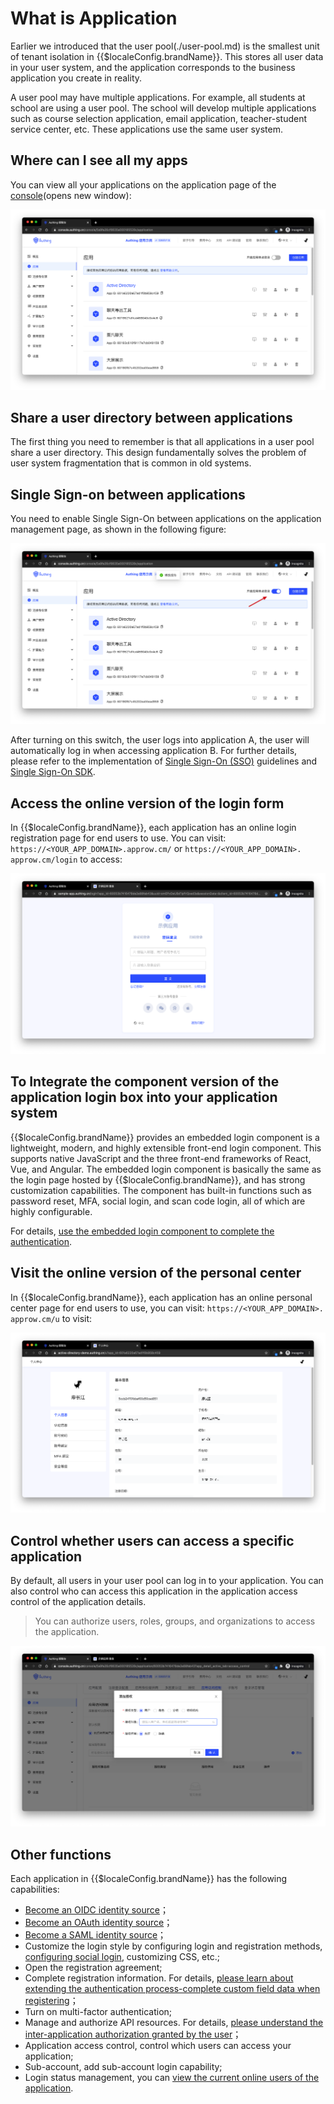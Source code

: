 # What is Application

<LastUpdated/>

Earlier we introduced that the user pool(./user-pool.md) is the smallest unit of tenant isolation in {{$localeConfig.brandName}}. This stores all user data in your user system, and the application corresponds to the business application you create in reality.

A user pool may have multiple applications. For example, all students at school are using a user pool. The school will develop multiple applications such as course selection application, email application, teacher-student service center, etc. These applications use the same user system.

## Where can I see all my apps

You can view all your applications on the application page of the [console](https://console.approw.com)(opens new window):

![](./images/Xnip2021-02-26_10-46-59.png)

## Share a user directory between applications

The first thing you need to remember is that all applications in a user pool share a user directory. This design fundamentally solves the problem of user system fragmentation that is common in old systems.

## Single Sign-on between applications

You need to enable Single Sign-On between applications on the application management page, as shown in the following figure:

![](./images/Xnip2021-02-26_10-48-40.png)

After turning on this switch, the user logs into application A, the user will automatically log in when accessing application B. For further details, please refer to the implementation of [Single Sign-On (SSO)](/guides/authentication/sso/) guidelines and [Single Sign-On SDK](/reference/sdk-for-sso.md).


## Access the online version of the login form

In {{$localeConfig.brandName}}, each application has an online login registration page for end users to use. You can visit:
`https://<YOUR_APP_DOMAIN>.approw.cm/` or `https://<YOUR_APP_DOMAIN>. approw.cm/login` to access:

![](./images/Xnip2021-02-26_11-13-39.png)

## To Integrate the component version of the application login box into your application system

{{$localeConfig.brandName}} provides an embedded login component is a lightweight, modern, and highly extensible front-end login component. This supports native JavaScript and the three front-end frameworks of React, Vue, and Angular. The embedded login component is basically the same as the login page hosted by {{$localeConfig.brandName}}, and has strong customization capabilities. The component has built-in functions such as password reset, MFA, social login, and scan code login, all of which are highly configurable.

For details, [use the embedded login component to complete the authentication](/guides/basics/authenticate-first-user/use-embeded-login-component/).

## Visit the online version of the personal center

In {{$localeConfig.brandName}}, each application has an online personal center page for end users to use, you can visit:
`https://<YOUR_APP_DOMAIN>. approw.cm/u` to visit:

![](./images/Xnip2021-02-26_11-09-29.png)

## Control whether users can access a specific application

By default, all users in your user pool can log in to your application. You can also control who can access this application in the application access control of the application details.

> You can authorize users, roles, groups, and organizations to access the application.

![](./images/Xnip2021-02-26_11-18-20.png)

## Other functions

Each application in {{$localeConfig.brandName}} has the following capabilities:

- [Become an OIDC identity source](/guides/federation/oidc.md)；
- [Become an OAuth identity source](/guides/federation/oauth.md)；
- [Become a SAML identity source](/guides/federation/saml.md)；
- Customize the login style by configuring login and registration methods, [configuring social login](/guides/connections), customizing CSS, etc.;
- Open the registration agreement;
- Complete registration information. For details, [please learn about extending the authentication process-complete custom field data when registering](/guides/authentication/extensibility/user-defined-field.md)；
- Turn on multi-factor authentication;
- Manage and authorize API resources. For details, [please understand the inter-application authorization granted by the user](/guides/authorization/user-consent-authz.md)；
- Application access control, control which users can access your application;
- Sub-account, add sub-account login capability;
- Login status management, you can [view the current online users of the application](/guides/user/login-state.md).


